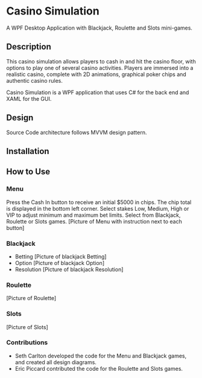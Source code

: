 # Casino Simulation
A WPF Desktop Application with Blackjack, Roulette and Slots mini-games.

## Description
This casino simulation allows players to cash in and hit the casino
floor, with options to play one of several casino activities.
Players are immersed into a realistic casino, complete with 2D
animations, graphical poker chips and authentic casino rules.

Casino Simulation is a WPF application that uses C# for the back end
and XAML for the GUI. 

## Design
Source Code architecture follows MVVM design pattern.

## Installation


## How to Use

### Menu
Press the Cash In button to receive an initial $5000 in chips.
The chip total is displayed in the bottom left corner.
Select stakes Low, Medium, High or VIP to adjust minimum and maximum bet limits.
Select from Blackjack, Roulette or Slots games.
[Picture of Menu with instruction next to each button]

### Blackjack
* Betting
[Picture of blackjack Betting]
* Option
[Picture of blackjack Option]
* Resolution
[Picture of blackjack Resolution]

### Roulette
[Picture of Roulette]

### Slots
[Picture of Slots]

### Contributions
* Seth Carlton developed the code for the Menu and Blackjack games, and created all design diagrams.
* Eric Piccard contributed the code for the Roulette and Slots games.
